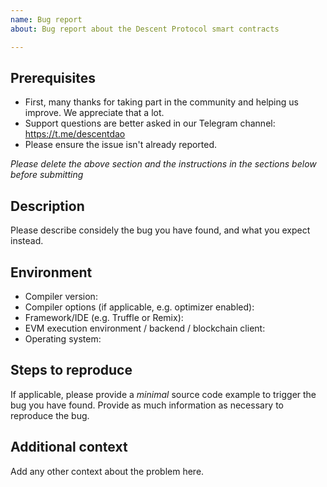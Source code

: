 ```yaml
---
name: Bug report
about: Bug report about the Descent Protocol smart contracts

---
```


## Prerequisites

- First, many thanks for taking part in the community and helping us improve. We appreciate that a lot.
- Support questions are better asked in our Telegram channel: https://t.me/descentdao
- Please ensure the issue isn't already reported.

*Please delete the above section and the instructions in the sections below before submitting*

## Description

Please describe considely the bug you have found, and what you expect instead.

## Environment

- Compiler version:
- Compiler options (if applicable, e.g. optimizer enabled):
- Framework/IDE (e.g. Truffle or Remix):
- EVM execution environment / backend / blockchain client:
- Operating system:

## Steps to reproduce

If applicable, please provide a *minimal* source code example to trigger the bug you have found.
Provide as much information as necessary to reproduce the bug.

## Additional context

Add any other context about the problem here.